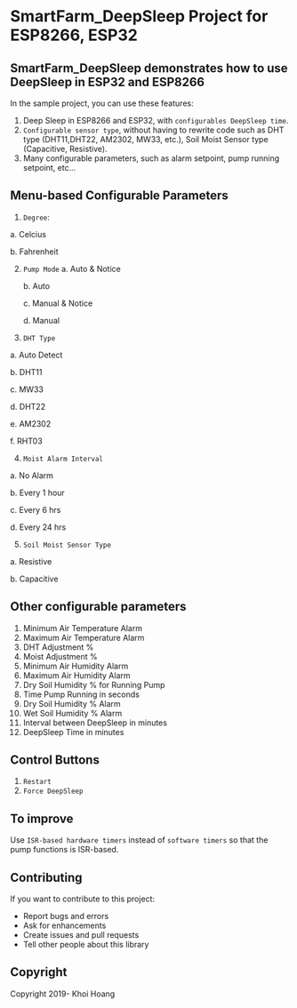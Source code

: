 # SmartFarm_DeepSleep Project for ESP8266, ESP32

## SmartFarm_DeepSleep demonstrates how to use DeepSleep in ESP32 and ESP8266

In the sample project, you can use these features:

1. Deep Sleep in ESP8266 and ESP32, with `configurables DeepSleep time`. 
2. `Configurable sensor type`, without having to rewrite code such as DHT type (DHT11,DHT22, AM2302, MW33, etc.), Soil Moist Sensor type (Capacitive, Resistive). 
3. Many configurable parameters, such as alarm setpoint, pump running setpoint, etc...

## Menu-based Configurable Parameters

1. `Degree`:

  a. Celcius
  
  b. Fahrenheit

2. `Pump Mode`
    a. Auto & Notice
    
    b. Auto
    
    c. Manual & Notice
    
    d. Manual

3. `DHT Type`

  a. Auto Detect
  
  b. DHT11
  
  c. MW33
  
  d. DHT22
  
  e. AM2302
  
  f. RHT03

4. `Moist Alarm Interval`

  a. No Alarm
  
  b. Every 1 hour
  
  c. Every 6 hrs
  
  d. Every 24 hrs

5. `Soil Moist Sensor Type`

  a. Resistive
  
  b. Capacitive
  
## Other configurable parameters

1.  Minimum Air Temperature Alarm
2.  Maximum Air Temperature Alarm
3.  DHT Adjustment %
4.  Moist Adjustment %
5.  Minimum Air Humidity Alarm
6.  Maximum Air Humidity Alarm
7.  Dry Soil Humidity % for Running Pump
8.  Time Pump Running in seconds
9.  Dry Soil Humidity % Alarm
10. Wet Soil Humidity % Alarm
11. Interval between DeepSleep in minutes
12. DeepSleep Time in minutes

## Control Buttons

1. `Restart`
2. `Force DeepSleep`

## To improve

Use `ISR-based hardware timers` instead of `software timers` so that the pump functions is ISR-based.

## Contributing
If you want to contribute to this project:
- Report bugs and errors
- Ask for enhancements
- Create issues and pull requests
- Tell other people about this library

## Copyright
Copyright 2019- Khoi Hoang
